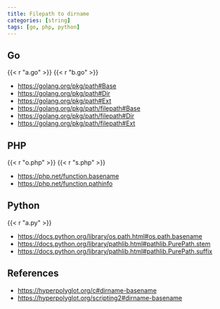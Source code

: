 ```yaml
---
title: Filepath to dirname
categories: [string]
tags: [go, php, python]
---
```


## Go

{{< r "a.go" >}}
{{< r "b.go" >}}

- <https://golang.org/pkg/path#Base>
- <https://golang.org/pkg/path#Dir>
- <https://golang.org/pkg/path#Ext>
- <https://golang.org/pkg/path/filepath#Base>
- <https://golang.org/pkg/path/filepath#Dir>
- <https://golang.org/pkg/path/filepath#Ext>

## PHP

{{< r "o.php" >}}
{{< r "s.php" >}}

- <https://php.net/function.basename>
- <https://php.net/function.pathinfo>

## Python

{{< r "a.py" >}}

- <https://docs.python.org/library/os.path.html#os.path.basename>
- <https://docs.python.org/library/pathlib.html#pathlib.PurePath.stem>
- <https://docs.python.org/library/pathlib.html#pathlib.PurePath.suffix>

## References

- <https://hyperpolyglot.org/c#dirname-basename>
- <https://hyperpolyglot.org/scripting2#dirname-basename>
